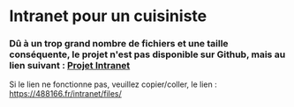 # Intranet pour un cuisiniste
### Dû à un trop grand nombre de fichiers et une taille conséquente, le projet n'est pas disponible sur Github, mais au lien suivant : [Projet  Intranet](https://488166.fr/intranet/files/)
Si le lien ne fonctionne pas, veuillez copier/coller, le lien : https://488166.fr/intranet/files/
